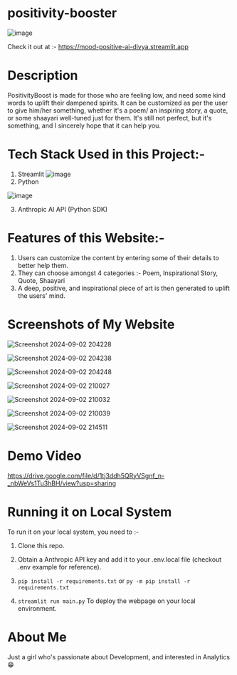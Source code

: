 # positivity-booster

![image](https://github.com/user-attachments/assets/f6efbdc7-de1e-46ff-8f4d-2e2889e313ec)

Check it out at :- https://mood-positive-ai-divya.streamlit.app

# Description

PositivityBoost is made for those who are feeling low, and need some kind words to uplift their dampened spirits. It can be customized as per the user to give him/her something, whether it's a poem/ an inspiring story, a quote, or some shaayari well-tuned just for them. It's still not perfect, but it's something, and I sincerely hope that it can help you.

# Tech Stack Used in this Project:-

1. Streamlit ![image](https://github.com/user-attachments/assets/694f95b4-428b-4e2c-a741-0f7995a1c832)
2. Python
  
 ![image](https://github.com/user-attachments/assets/a3c612f2-c0e6-4588-82c5-32bcfaa74b56)

 
3. Anthropic AI API (Python SDK)

# Features of this Website:-

1. Users can customize the content by entering some of their details to better help them.
2. They can choose amongst 4 categories :- Poem, Inspirational Story, Quote, Shaayari
3. A deep, positive, and inspirational piece of art is then generated to uplift the users' mind.

# Screenshots of My Website
![Screenshot 2024-09-02 204228](https://github.com/user-attachments/assets/cfc18133-d44b-4f80-9c94-573438b47a33)


![Screenshot 2024-09-02 204238](https://github.com/user-attachments/assets/5c9dcefd-df5c-47ce-b152-1921a522e867)


![Screenshot 2024-09-02 204248](https://github.com/user-attachments/assets/58c5c7c1-c1d3-4d46-96f5-4b327e99da11)


![Screenshot 2024-09-02 210027](https://github.com/user-attachments/assets/d4762e5d-400e-4f97-9624-0ca864f62cd1)


![Screenshot 2024-09-02 210032](https://github.com/user-attachments/assets/5b8a5d7a-5c65-4dac-858e-6b5218fb3481)


![Screenshot 2024-09-02 210039](https://github.com/user-attachments/assets/b1b45e39-7d12-4f57-9732-5180ea4f7cff)


![Screenshot 2024-09-02 214511](https://github.com/user-attachments/assets/e0e22622-3ed4-483e-a26c-ec93ace5b7cc)

# Demo Video

https://drive.google.com/file/d/1tj3ddh5QRyVSgnf_n-_nbWeVs1Tu3hBH/view?usp=sharing

# Running it on Local System

To run it on your local system, you need to :-

1. Clone this repo.
2. Obtain a Anthropic API key and add it to your .env.local file (checkout .env example for reference).
3. ``` pip install -r requirements.txt ```
   or
   ``` py -m pip install -r requirements.txt ```

4. ``` streamlit run main.py ```
   To deploy the webpage on your local environment.

# About Me

Just a girl who's passionate about Development, and interested in Analytics 😁
